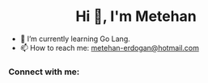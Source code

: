 # <h1 align="center"> Hi 👋, I'm Metehan </h1>

- 🌱 I’m currently learning Go Lang.
- 📫 How to reach me: metehan-erdogan@hotmail.com


<h3 align="left">Connect with me:</h3>
